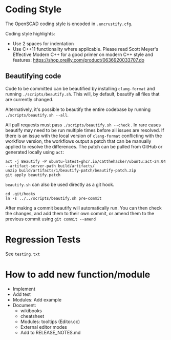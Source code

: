 # Coding Style

The OpenSCAD coding style is encoded in `.uncrustify.cfg`.

Coding style highlights:

* Use 2 spaces for indentation
* Use C++11 functionality where applicable. Please read Scott Meyer's Effective Modern C++ for a good primer on modern C++ style and features: https://shop.oreilly.com/product/0636920033707.do

## Beautifying code

Code to be committed can be beautified by installing `clang-format` and running
`./scripts/beautify.sh`. This will, by default, beautify all files that
are currently changed.

Alternatively, it's possible to beautify the entire codebase by running `./scripts/beautify.sh --all`.

All pull requests must pass `./scripts/beautify.sh --check` . In rare cases beautify may need to be run multiple times before all issues are resolved. If there is an issue with the local version of `clang-format` conflicting with the workflow version, the workflows output a patch that can be manually applied to resolve the differences. The patch can be pulled from GitHub or generated locally using `act`:

    act -j Beautify -P ubuntu-latest=ghcr.io/catthehacker/ubuntu:act-24.04 --artifact-server-path build/artifacts/
    unzip build/artifacts/1/beautify-patch/beautify-patch.zip
    git apply beautify.patch

`beautify.sh` can also be used directly as a git hook.

    cd .git/hooks
    ln -s ../../scripts/beautify.sh pre-commit

After making a commit beautify will automatically run. You can then check the changes, and add them to their own commit, or amend them to the previous commit using `git commit --amend`

# Regression Tests

See `testing.txt`

# How to add new function/module

* Implement
* Add test
* Modules: Add example
* Document:
   * wikibooks
   * cheatsheet
   * Modules: tooltips (Editor.cc)
   * External editor modes
   * Add to RELEASE_NOTES.md
